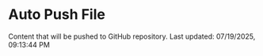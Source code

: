 # Auto Push File

Content that will be pushed to GitHub repository.
Last updated: 07/19/2025, 09:13:44 PM